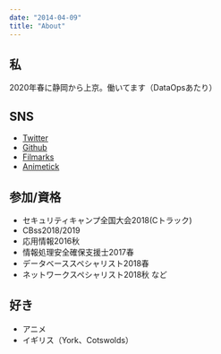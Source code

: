 ```yaml
---
date: "2014-04-09"
title: "About"
---
```


## 私
2020年春に静岡から上京。働いてます（DataOpsあたり）

## SNS
- [Twitter](https://twitter.com/srn221B)
- [Github](https://github.com/srn221B)
- [Filmarks](https://filmarks.com/users/467)
- [Animetick](http://animetick.net/users/srn221B)

## 参加/資格
- セキュリティキャンプ全国大会2018(Cトラック)
- CBss2018/2019
- 応用情報2016秋
- 情報処理安全確保支援士2017春
- データベーススペシャリスト2018春
- ネットワークスペシャリスト2018秋
など

## 好き
- アニメ
- イギリス（York、Cotswolds）
